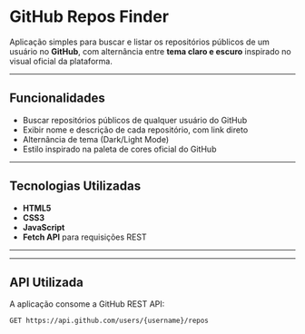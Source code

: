 # GitHub Repos Finder

Aplicação simples para buscar e listar os repositórios públicos de um usuário no **GitHub**, com alternância entre **tema claro e escuro** inspirado no visual oficial da plataforma.

---

## Funcionalidades

-  Buscar repositórios públicos de qualquer usuário do GitHub  
-  Exibir nome e descrição de cada repositório, com link direto  
-  Alternância de tema (Dark/Light Mode)  
-  Estilo inspirado na paleta de cores oficial do GitHub

---

##  Tecnologias Utilizadas

- **HTML5**  
- **CSS3**  
- **JavaScript**  
- **Fetch API** para requisições REST 

---

---

## API Utilizada

A aplicação consome a GitHub REST API:
   ```
   GET https://api.github.com/users/{username}/repos
   ```